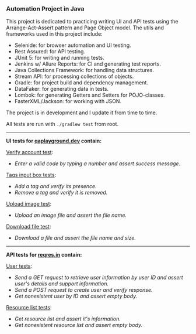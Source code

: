 ### Automation Project in Java

This project is dedicated to practicing writing UI and API tests using the Arrange-Act-Assert pattern and Page Object model.
The utils and frameworks used in this project include:

- Selenide: for browser automation and UI testing.
- Rest Assured: for API testing.
- JUnit 5: for writing and running tests.
- Jenkins w/ Allure Reports: for CI and generating test reports.
- Java Collections Framework: for handling data structures.
- Stream API: for processing collections of objects.
- Gradle: for project build and dependency management.
- DataFaker: for generating data in tests.
- Lombok: for generating Getters and Setters for POJO-classes.
- FasterXML/Jackson: for working with JSON.

The project is in development and I update it from time to time.

All tests are run with ```./gradlew test``` from root.

<hr>

**UI tests for [qaplayground.dev](https://qaplayground.dev/) contain:**

[Verify account test](https://github.com/olsenfromhell/Java-Automation-Project/blob/main/src/test/java/dev/qaplayground/VerifyAccountTest.java):
- <i>Enter a valid code by typing a number and assert success message.</i>

[Tags input box tests](https://github.com/olsenfromhell/Java-Automation-Project/blob/main/src/test/java/dev/qaplayground/TagsInputBoxTest.java):
- <i>Add a tag and verify its presence.</i>
- <i>Remove a tag and verify it is removed.</i>

[Upload image test](https://github.com/olsenfromhell/Java-Automation-Project/blob/main/src/test/java/dev/qaplayground/UploadFileTest.java):
- <i>Upload an image file and assert the file name.</i>

[Download file test](https://github.com/olsenfromhell/Java-Automation-Project/blob/main/src/test/java/dev/qaplayground/DownloadFileTest.java):
- <i>Download a file and assert the file name and size.</i>

<hr>

**API tests for [reqres.in](https://reqres.in/) contain:**

[User tests](https://github.com/olsenfromhell/Java-Automation-Project/blob/main/src/test/java/in/reqres/user/UserApiTests.java):
- <i>Send a GET request to retrieve user information by user ID and assert user's details and support information.</i>
- <i>Send a POST request to create user and verify response.</i>
- <i>Get nonexistent user by ID and assert empty body.</i>


[Resource list tests](https://github.com/olsenfromhell/Java-Automation-Project/blob/main/src/test/java/in/reqres/resource/ResourceApiTests.java):
- <i>Get resource list and assert it's information.</i>
- <i>Get nonexistent resource list and assert empty body.</i>

